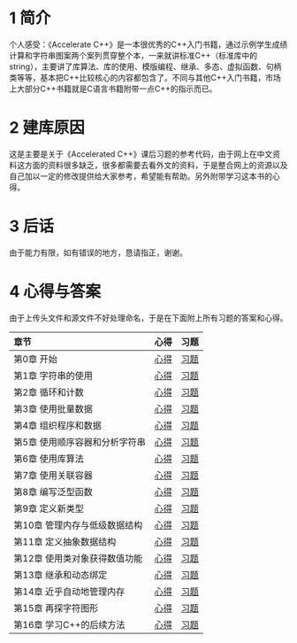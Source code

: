 # 1 简介
个人感受：《Accelerate C++》是一本很优秀的C++入门书籍，通过示例学生成绩计算和字符串图案两个案列贯穿整个本，一来就讲标准C++（标准库中的string），主要讲了库算法、库的使用、模版编程、继承、多态、虚拟函数、句柄类等等，基本把C++比较核心的内容都包含了。不同与其他C++入门书籍，市场上大部分C++书籍就是C语言书籍附带一点C++的指示而已。
# 2 建库原因
这是主要是关于《Accelerated C++》课后习题的参考代码，由于网上在中文资料这方面的资料很多缺乏，很多都需要去看外文的资料，于是整合网上的资源以及自己加以一定的修改提供给大家参考，希望能有帮助。另外附带学习这本书的心得。
# 3 后话
由于能力有限，如有错误的地方，恳请指正，谢谢。
# 4 心得与答案
由于上传头文件和源文件不好处理命名，于是在下面附上所有习题的答案和心得。

章节|心得     |习题
:-------- | -------- | -----
第0章 开始|[心得](https://blog.csdn.net/qq_33375598/article/details/103826488)  | [习题](https://blog.csdn.net/qq_33375598/article/details/103826448) 
第1章 字符串的使用|[心得](https://blog.csdn.net/qq_33375598/article/details/103827719)  |[习题](https://blog.csdn.net/qq_33375598/article/details/103828425)
第2章 循环和计数|[心得]()  | [习题](https://blog.csdn.net/qq_33375598/article/details/103863568)
第3章 使用批量数据|[心得](https://blog.csdn.net/qq_33375598/article/details/103904148)  | [习题](https://blog.csdn.net/qq_33375598/article/details/103904164)
第4章 组织程序和数据|[心得](https://blog.csdn.net/qq_33375598/article/details/103980484)  | [习题](https://blog.csdn.net/qq_33375598/article/details/103981919)
第5章 使用顺序容器和分析字符串|[心得](https://blog.csdn.net/qq_33375598/article/details/104654748)  | [习题](https://blog.csdn.net/qq_33375598/article/details/104778027)
第6章 使用库算法|[心得](https://blog.csdn.net/qq_33375598/article/details/104785197)  | [习题](https://blog.csdn.net/qq_33375598/article/details/104788772)
第7章 使用关联容器|[心得](https://blog.csdn.net/qq_33375598/article/details/104789552)  | [习题](https://blog.csdn.net/qq_33375598/article/details/104796423)
第8章 编写泛型函数|[心得](https://blog.csdn.net/qq_33375598/article/details/104809226)  | [习题](https://blog.csdn.net/qq_33375598/article/details/104825185)
第9章 定义新类型|[心得](https://blog.csdn.net/qq_33375598/article/details/104839642)  | [习题](https://blog.csdn.net/qq_33375598/article/details/104846526)
第10章 管理内存与低级数据结构|[心得](https://blog.csdn.net/qq_33375598/article/details/104850579)  | [习题](https://blog.csdn.net/qq_33375598/article/details/104857041)
第11章 定义抽象数据结构|[心得](https://blog.csdn.net/qq_33375598/article/details/104882595)  | [习题](https://blog.csdn.net/qq_33375598/article/details/104891103)
第12章 使用类对象获得数值功能|[心得](https://blog.csdn.net/qq_33375598/article/details/104906744)  | [习题](https://blog.csdn.net/qq_33375598/article/details/104916929)
第13章 继承和动态绑定|[心得](https://blog.csdn.net/qq_33375598/article/details/104945774)  | [习题](https://blog.csdn.net/qq_33375598/article/details/104960128)
第14章 近乎自动地管理内存|[心得](https://blog.csdn.net/qq_33375598/article/details/104945774)  | [习题](https://blog.csdn.net/qq_33375598/article/details/104981882)
第15章 再探字符图形|[心得](https://blog.csdn.net/qq_33375598/article/details/104988230)  | [习题](https://blog.csdn.net/qq_33375598/article/details/104997434)
第16章 学习C++的后续方法|[心得](https://fanxinglanyu.blog.csdn.net/article/details/105007694)  | [习题](https://blog.csdn.net/qq_33375598/article/details/105000789)
